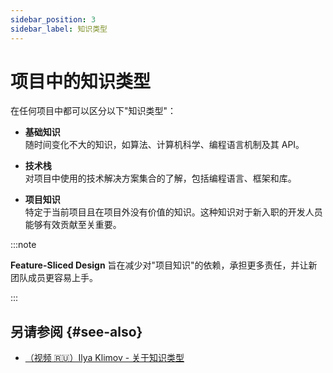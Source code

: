 ```yaml
---
sidebar_position: 3
sidebar_label: 知识类型
---
```


# 项目中的知识类型

在任何项目中都可以区分以下"知识类型"：

* **基础知识**  
  随时间变化不大的知识，如算法、计算机科学、编程语言机制及其 API。

* **技术栈**  
  对项目中使用的技术解决方案集合的了解，包括编程语言、框架和库。

* **项目知识**  
  特定于当前项目且在项目外没有价值的知识。这种知识对于新入职的开发人员能够有效贡献至关重要。

:::note

**Feature-Sliced Design** 旨在减少对"项目知识"的依赖，承担更多责任，并让新团队成员更容易上手。

:::

## 另请参阅 {#see-also}

- [（视频 🇷🇺）Ilya Klimov - 关于知识类型][ext-klimov]

[ext-klimov]: https://youtu.be/4xyb_tA-uw0?t=249
